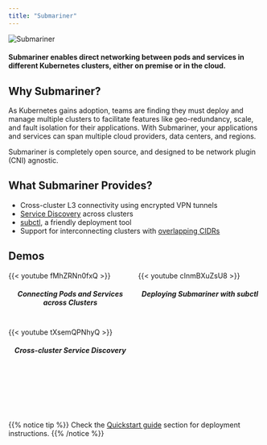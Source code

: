 ```yaml
---
title: "Submariner"
---
```


![Submariner](/images/frontpage-illustration-logo.svg)

#### Submariner enables direct networking between pods and services in different Kubernetes clusters, either on premise or in the cloud. 

## Why Submariner?

As Kubernetes gains adoption, teams are finding they must deploy and manage multiple clusters to facilitate features like geo-redundancy, scale, and fault isolation for their applications. With Submariner, your applications and services can span multiple cloud providers, data centers, and regions.

Submariner is completely open source, and designed to be network plugin (CNI) agnostic.


## What Submariner Provides?

* Cross-cluster L3 connectivity using encrypted VPN tunnels
* [Service Discovery](./architecture/service-discovery/) across clusters
* [subctl](./deployment/), a friendly deployment tool 
* Support for interconnecting clusters with [overlapping CIDRs](./architecture/globalnet/)

<style>
.mygrid {  
    display: grid;
    grid-gap: 12px;  
    grid-template-columns: repeat(auto-fit, minmax(180px, 1fr));
    grid-template-rows: repeat(2, 100px);  
    padding-bottom: 5em;
}
.mygrid h5 {
    text-align: center;
}

</style>

## Demos
<div class="mygrid">
  <div>
    <div> {{< youtube fMhZRNn0fxQ >}}</div>
    <h5> Connecting Pods and Services across Clusters</h5>
  </div>
  <div>
    <div> {{< youtube cInmBXuZsU8 >}}</div>
    <h5> Deploying Submariner with subctl</h5>
  </div>
  <div>
    <div> {{< youtube tXsemQPNhyQ >}}</div>
    <h5> Cross-cluster Service Discovery</h5>
  </div>
</div>

{{% notice tip %}}
Check the [Quickstart guide](./quickstart/) section for deployment instructions.
{{% /notice %}}
